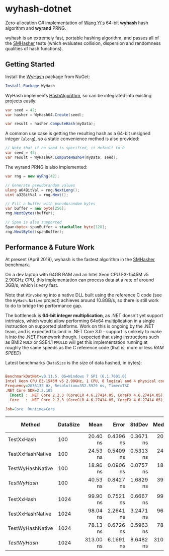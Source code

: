 wyhash-dotnet
=============
Zero-allocation C# implementation of [Wang Yi's](https://github.com/wangyi-fudan/wyhash) 64-bit **wyhash** hash algorithm and **wyrand** PRNG.

wyhash is an extremely fast, portable hashing algorithm, and passes all of the [SMHasher](https://github.com/rurban/smhasher) tests (which evaluates collision, dispersion and randomness qualities of hash functions).

Getting Started
-----

Install the [WyHash](https://www.nuget.org/packages/WyHash) package from NuGet:

```powershell
Install-Package WyHash
```

WyHash implements [HashAlgorithm](https://docs.microsoft.com/en-us/dotnet/api/system.security.cryptography.hashalgorithm?view=netframework-4.7.2), so can be integrated into existing projects easily:

```csharp
var seed = 42;
var hasher = WyHash64.Create(seed);

var result = hasher.ComputeHash(myData);
```

A common use case is getting the resulting hash as a 64-bit unsigned integer (`ulong`), so a static convenience method is also provided:

```csharp
// Note that if no seed is specified, it default to 0
var seed = 42;
var result = WyHash64.ComputeHash64(myData, seed);
```

The wyrand PRNG is also implemented:

```csharp
var rng = new WyRng(42);

// Generate pseudorandom values
ulong a64BitVal = rng.NextLong();
uint a32BitVal = rng.Next();

// Fill a buffer with pseudorandom bytes
var buffer = new byte[256];
rng.NextBytes(buffer);

// Span is also supported
Span<byte> spanBuffer = stackalloc byte[128];
rng.NextBytes(spanBuffer);
```

Performance & Future Work
-------------------------
At present (April 2019), wyhash is the fastest algorithm in the [SMHasher](https://github.com/rurban/smhasher) benchmark.

On a dev laptop with 64GB RAM and an Intel Xeon CPU E3-1545M v5 2.90GHz CPU, this implementation can process data at a rate of around 3GB/s, which is *very* fast.

Note that `PInvoke`ing into a native DLL built using the reference C code (see the `WyHash.Native` project) achieves around 10.8GB/s, so there is still work to do to bridge the performance gap.

The bottleneck is **64-bit integer multiplication**, as .NET doesn't yet support intrinsics, which would allow performing 64x64 multiplication in a single instruction on supported platforms. Work on this is ongoing by the .NET team, and is expected to land in .NET Core 3.0 - support is unlikely to make it into the .NET Framework though. I expected that using instructions such as BMI2 `MULX` or SSE4.1 `PMULLD` will get this implementation running at roughly the same speeds as the C reference code (that is, more or less *RAM SPEED*)

Latest benchmarks (`DataSize` is the size of data hashed, in bytes):

``` ini

BenchmarkDotNet=v0.11.5, OS=Windows 7 SP1 (6.1.7601.0)
Intel Xeon CPU E3-1545M v5 2.90GHz, 1 CPU, 8 logical and 4 physical cores
Frequency=2836132 Hz, Resolution=352.5929 ns, Timer=TSC
.NET Core SDK=2.2.105
  [Host] : .NET Core 2.2.3 (CoreCLR 4.6.27414.05, CoreFX 4.6.27414.05), 64bit RyuJIT
  Core   : .NET Core 2.2.3 (CoreCLR 4.6.27414.05, CoreFX 4.6.27414.05), 64bit RyuJIT

Job=Core  Runtime=Core  

```
|           Method | DataSize |      Mean |     Error |    StdDev |    Median |       Min |       Max | Ratio | RatioSD | Rank | Gen 0 | Gen 1 | Gen 2 | Allocated |
|----------------- |--------- |----------:|----------:|----------:|----------:|----------:|----------:|------:|--------:|-----:|------:|------:|------:|----------:|
|       TestXxHash |      100 |  20.40 ns | 0.4396 ns | 0.3671 ns |  20.48 ns |  19.71 ns |  20.92 ns |  0.48 |    0.02 |    2 |     - |     - |     - |         - |
| TestXxHashNative |      100 |  24.53 ns | 0.5409 ns | 0.5313 ns |  24.43 ns |  23.95 ns |  25.71 ns |  0.58 |    0.02 |    3 |     - |     - |     - |         - |
| TestWyHashNative |      100 |  18.96 ns | 0.0906 ns | 0.0757 ns |  18.95 ns |  18.85 ns |  19.12 ns |  0.44 |    0.01 |    1 |     - |     - |     - |         - |
|     *TestWyHash* |      100 |  40.53 ns | 0.8427 ns | 1.6829 ns |  39.59 ns |  39.13 ns |  44.56 ns |  1.00 |    0.00 |    4 |     - |     - |     - |         - |
|                  |          |           |           |           |           |           |           |       |         |      |       |       |       |           |
|       TestXxHash |     1024 |  99.90 ns | 0.7521 ns | 0.6667 ns |  99.74 ns |  99.06 ns | 101.42 ns |  0.32 |    0.01 |    3 |     - |     - |     - |         - |
| TestXxHashNative |     1024 |  98.04 ns | 2.2641 ns | 3.2471 ns |  96.98 ns |  93.90 ns | 105.07 ns |  0.31 |    0.01 |    2 |     - |     - |     - |         - |
| TestWyHashNative |     1024 |  78.13 ns | 0.6726 ns | 0.5963 ns |  78.04 ns |  77.34 ns |  79.58 ns |  0.25 |    0.01 |    1 |     - |     - |     - |         - |
|     *TestWyHash* |     1024 | 313.00 ns | 6.1691 ns | 8.6482 ns | 310.51 ns | 302.29 ns | 328.01 ns |  1.00 |    0.00 |    4 |     - |     - |     - |         - |
